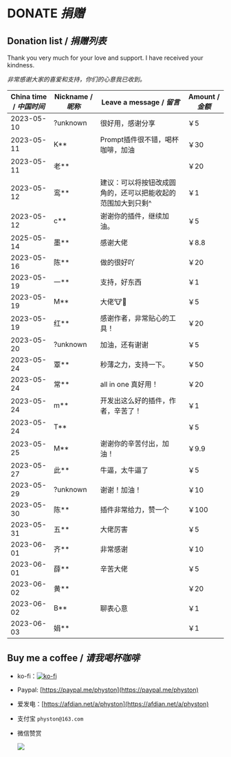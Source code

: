 # DONATE *捐赠*

## Donation list / *捐赠列表*

Thank you very much for your love and support. I have received your kindness.

*非常感谢大家的喜爱和支持，你们的心意我已收到。*

| China time / *中国时间* | Nickname / *昵称* | Leave a message / *留言*         | Amount / *金额* |
|---------------------|-----------------|--------------------------------|---------------|
| 2023-05-10          | ?unknown        | 很好用，感谢分享                       | ￥5            |
| 2023-05-11          | K**             | Prompt插件很不错，喝杯咖啡，加油            | ￥30           |
| 2023-05-11          | 老**             |                                | ￥20           |
| 2023-05-12          | 鸾**             | 建议：可以将按钮改成圆角的，还可以把能收起的范围加大到只剩^ | ￥1            |
| 2023-05-12          | c**             | 谢谢你的插件，继续加油。                   | ￥5            |
| 2025-05-14          | 墨**             | 感谢大佬                           | ￥8.8          |
| 2023-05-16          | 陈**             | 做的很好吖                          | ￥20           |
| 2023-05-19          | 一**             | 支持，好东西                         | ￥1            |
| 2023-05-19          | M**             | 大佬🐮🍺                         | ￥5            |
| 2023-05-19          | 红**             | 感谢作者，非常贴心的工具！                  | ￥20           |
| 2023-05-20          | ?unknown        | 加油，还有谢谢                        | ￥5            |
| 2023-05-24          | 覃**             | 秒薄之力，支持一下。                     | ￥50           |
| 2023-05-24          | 常**             | all in one 真好用！                | ￥20           |
| 2023-05-24          | m**             | 开发出这么好的插件，作者，辛苦了！              | ￥1            |
| 2023-05-24          | T**             |                                | ￥5            |
| 2023-05-25          | M**             | 谢谢你的辛苦付出，加油！                   | ￥9.9          |
| 2023-05-27          | 此**             | 牛逼，太牛逼了                        | ￥5            |
| 2023-05-29          | ?unknown        | 谢谢！加油！                         | ￥10           |
| 2023-05-30          | 陈**             | 插件非常给力，赞一个                     | ￥100          |
| 2023-05-31          | 五**             | 大佬厉害                           | ￥5            |
| 2023-06-01          | 齐**             | 非常感谢                           | ￥10           |
| 2023-06-01          | 薛**             | 辛苦大佬                           | ￥5            |
| 2023-06-02          | 黄**             |                                | ￥20           |
| 2023-06-02          | B**             | 聊表心意                           | ￥1            |
| 2023-06-03          | 娟**             |                                | ￥1            |

## Buy me a coffee / *请我喝杯咖啡*

- ko-fi：[![ko-fi](https://ko-fi.com/img/githubbutton_sm.svg)](https://ko-fi.com/physton)
- Paypal: [https://paypal.me/physton](https://paypal.me/physton)


- 爱发电：[https://afdian.net/a/physton](https://afdian.net/a/physton)
- 支付宝 `physton@163.com`
- 微信赞赏

  ![](https://raw.githubusercontent.com/Physton/sd-webui-prompt-all-in-one-assets/main/images/donate-wechat.jpg)